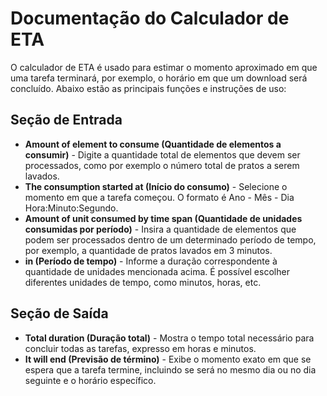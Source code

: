 # Documentação do Calculador de ETA

O calculador de ETA é usado para estimar o momento aproximado em que uma tarefa terminará, por exemplo, o horário em que um download será concluído. Abaixo estão as principais funções e instruções de uso:

## Seção de Entrada

* **Amount of element to consume (Quantidade de elementos a consumir)** - Digite a quantidade total de elementos que devem ser processados, como por exemplo o número total de pratos a serem lavados.
* **The consumption started at (Início do consumo)** - Selecione o momento em que a tarefa começou. O formato é Ano - Mês - Dia Hora:Minuto:Segundo.
* **Amount of unit consumed by time span (Quantidade de unidades consumidas por período)** - Insira a quantidade de elementos que podem ser processados dentro de um determinado período de tempo, por exemplo, a quantidade de pratos lavados em 3 minutos.
* **in (Período de tempo)** - Informe a duração correspondente à quantidade de unidades mencionada acima. É possível escolher diferentes unidades de tempo, como minutos, horas, etc.

## Seção de Saída

* **Total duration (Duração total)** - Mostra o tempo total necessário para concluir todas as tarefas, expresso em horas e minutos.
* **It will end (Previsão de término)** - Exibe o momento exato em que se espera que a tarefa termine, incluindo se será no mesmo dia ou no dia seguinte e o horário específico.